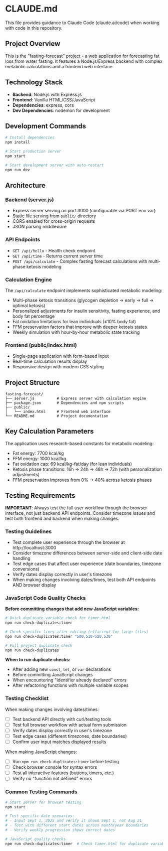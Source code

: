 # CLAUDE.md

This file provides guidance to Claude Code (claude.ai/code) when working with code in this repository.

## Project Overview

This is the "fasting-forecast" project - a web application for forecasting fat loss from water fasting. It features a Node.js/Express backend with complex metabolic calculations and a frontend web interface.

## Technology Stack

- **Backend**: Node.js with Express.js
- **Frontend**: Vanilla HTML/CSS/JavaScript
- **Dependencies**: express, cors
- **Dev Dependencies**: nodemon for development

## Development Commands

```bash
# Install dependencies
npm install

# Start production server
npm start

# Start development server with auto-restart
npm run dev
```

## Architecture

### Backend (server.js)
- Express server serving on port 3000 (configurable via PORT env var)
- Static file serving from `public/` directory
- CORS enabled for cross-origin requests
- JSON parsing middleware

### API Endpoints
- `GET /api/hello` - Health check endpoint
- `GET /api/time` - Returns current server time
- `POST /api/calculate` - Complex fasting forecast calculations with multi-phase ketosis modeling

### Calculation Engine
The `/api/calculate` endpoint implements sophisticated metabolic modeling:
- Multi-phase ketosis transitions (glycogen depletion → early → full → optimal ketosis)
- Personalized adjustments for insulin sensitivity, fasting experience, and body fat percentage
- Fat oxidation limitations for lean individuals (≤10% body fat)
- FFM preservation factors that improve with deeper ketosis states
- Weekly simulation with hour-by-hour metabolic state tracking

### Frontend (public/index.html)
- Single-page application with form-based input
- Real-time calculation results display
- Responsive design with modern CSS styling

## Project Structure

```
fasting-forecast/
├── server.js          # Express server with calculation engine
├── package.json       # Dependencies and npm scripts
├── public/
│   └── index.html     # Frontend web interface
└── README.md          # Project documentation
```

## Key Calculation Parameters

The application uses research-based constants for metabolic modeling:
- Fat energy: 7700 kcal/kg
- FFM energy: 1000 kcal/kg  
- Fat oxidation cap: 69 kcal/kg-fat/day (for lean individuals)
- Ketosis phase transitions: 16h → 24h → 48h → 72h (with personalization adjustments)
- FFM preservation improves from 0% → 40% across ketosis phases

## Testing Requirements

**IMPORTANT**: Always test the full user workflow through the browser interface, not just backend API endpoints. Consider timezone issues and test both frontend and backend when making changes.

### Testing Guidelines
- Test complete user experience through the browser at http://localhost:3000
- Consider timezone differences between server-side and client-side date handling
- Test edge cases that affect user experience (date boundaries, timezone conversions)
- Verify dates display correctly in user's timezone
- When making changes involving dates/times, test both API endpoints AND browser display

### JavaScript Code Quality Checks

**Before committing changes that add new JavaScript variables:**

```bash
# Quick duplicate variable check for timer.html
npm run check-duplicates:timer

# Check specific lines after editing (efficient for large files)
npm run check-duplicates:timer "500,510-520,530"

# Full project duplicate check
npm run check-duplicates
```

**When to run duplicate checks:**
- After adding new `const`, `let`, or `var` declarations
- Before committing JavaScript changes
- When encountering "Identifier already declared" errors
- After refactoring functions with multiple variable scopes

### Testing Checklist
When making changes involving dates/times:
- [ ] Test backend API directly with curl/testing tools
- [ ] Test full browser workflow with actual form submission
- [ ] Verify dates display correctly in user's timezone
- [ ] Test edge cases (different timezones, date boundaries)
- [ ] Confirm user input matches displayed results

When making JavaScript changes:
- [ ] Run `npm run check-duplicates:timer` before testing
- [ ] Check browser console for syntax errors
- [ ] Test all interactive features (buttons, timers, etc.)
- [ ] Verify no "function not defined" errors

### Common Testing Commands
```bash
# Start server for browser testing
npm start

# Test specific date scenarios:
# - Input Sept 1, 2025 and verify it shows Sept 1, not Aug 31
# - Test with different start dates across month/year boundaries
# - Verify weekly progression shows correct dates

# JavaScript quality checks
npm run check-duplicates:timer  # Check timer.html for duplicate variables
```